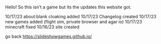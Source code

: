 Hello!
So this isn't a game but its the updates this website got.

10/17/23 about:blank cloaking added
10/17/23 Changelog created
10/17/23 new games added (flight sim, private browser and agar io)
10/17/23 minecraft fixed
10/16/23 site created

go back
https://slideshowgames.github.io/
